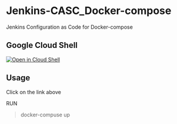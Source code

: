 # Jenkins-CASC_Docker-compose

Jenkins Configuration as Code for Docker-compose

## Google Cloud Shell
<a href="https://ssh.cloud.google.com/cloudshell/editor?cloudshell_git_repo=https%3A%2F%2Fgithub.com%2Famit-shochat%2FJenkins-CASC_Docker-compose">
<img alt="Open in Cloud Shell" src="https://gstatic.com/cloudssh/images/open-btn.svg"></a>

## Usage
Click on the link above

RUN
> docker-compuse up 


